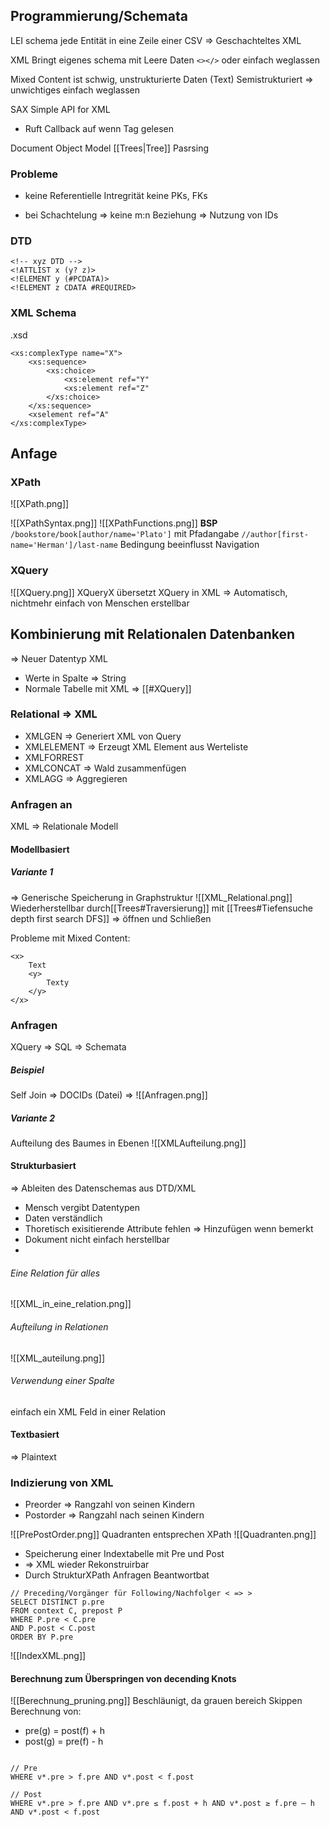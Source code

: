 ## Programmierung/Schemata
LEI schema jede Entität in eine Zeile einer CSV
=> Geschachteltes XML

XML Bringt eigenes schema mit
Leere Daten ```<></>``` oder einfach weglassen

Mixed Content ist schwig, unstrukturierte Daten (Text)
Semistrukturiert => unwichtiges einfach weglassen

SAX Simple API for XML
- Ruft Callback auf wenn Tag gelesen

Document Object Model [[Trees|Tree]] Pasrsing

### Probleme
- keine Referentielle Intregrität
keine PKs, FKs

- bei Schachtelung
	=> keine m:n Beziehung => Nutzung von IDs 
	
### DTD
```
<!-- xyz DTD -->
<!ATTLIST x (y? z)>
<!ELEMENT y (#PCDATA)>
<!ELEMENT z CDATA #REQUIRED>
```

### XML Schema
.xsd
```
<xs:complexType name="X">
	<xs:sequence>
		<xs:choice>
			<xs:element ref="Y"
			<xs:element ref="Z"
		</xs:choice>
	</xs:sequence>
	<xselement ref="A"
</xs:complexType>
```

## Anfage
### XPath
![[XPath.png]]

![[XPathSyntax.png]]
![[XPathFunctions.png]]
**BSP**
```/bookstore/book[author/name='Plato']``` mit Pfadangabe
```//author[first-name='Herman']/last-name``` Bedingung beeinflusst Navigation


### XQuery
![[XQuery.png]]
XQueryX übersetzt XQuery in XML => Automatisch, nichtmehr einfach von Menschen erstellbar

## Kombinierung mit Relationalen Datenbanken
=> Neuer Datentyp XML
-  Werte in Spalte => String
- Normale Tabelle mit XML => [[#XQuery]] 

### Relational => XML
- XMLGEN => Generiert XML von Query
- XMLELEMENT => Erzeugt XML Element aus Werteliste
- XMLFORREST
- XMLCONCAT => Wald zusammenfügen
- XMLAGG => Aggregieren

### Anfragen an 
XML => Relationale Modell

#### Modellbasiert
##### Variante 1
=> Generische Speicherung in Graphstruktur
![[XML_Relational.png]]
Wiederherstellbar durch[[Trees#Traversierung]] mit [[Trees#Tiefensuche depth first search DFS]]  => öffnen und Schließen

Probleme mit Mixed Content:
```
<x>
	Text
	<y>
		Texty
	</y>
</x>
```

### Anfragen
XQuery => SQL => Schemata

##### Beispiel
Self Join => DOCIDs (Datei) => 
![[Anfragen.png]]

##### Variante 2
Aufteilung des Baumes in Ebenen
![[XMLAufteilung.png]]

#### Strukturbasiert
=> Ableiten des Datenschemas aus DTD/XML
- Mensch vergibt Datentypen
- Daten verständlich
- Thoretisch exisitierende Attribute fehlen => Hinzufügen wenn bemerkt
- Dokument nicht einfach herstellbar
- 
###### Eine Relation für alles
![[XML_in_eine_relation.png]]

###### Aufteilung in Relationen
![[XML_auteilung.png]]

###### Verwendung einer Spalte
einfach ein XML Feld in einer Relation

#### Textbasiert
=> Plaintext

### Indizierung von XML
- Preorder => Rangzahl von seinen Kindern
- Postorder => Rangzahl nach seinen Kindern

![[PrePostOrder.png]]
Quadranten entsprechen XPath 
![[Quadranten.png]]
- Speicherung einer Indextabelle mit Pre und Post
- => XML wieder Rekonstruirbar
- Durch StrukturXPath Anfragen Beantwortbat
```
// Preceding/Vorgänger für Following/Nachfolger < => >
SELECT DISTINCT p.pre
FROM context C, prepost P
WHERE P.pre < C.pre
AND P.post < C.post
ORDER BY P.pre
```
![[IndexXML.png]]

#### Berechnung zum Überspringen von decending Knots
![[Berechnung_pruning.png]]
Beschläunigt, da grauen bereich Skippen
Berechnung von:
- pre(g) = post(f) + h
- post(g) = pre(f) - h
```

// Pre
WHERE v*.pre > f.pre AND v*.post < f.post

// Post
WHERE v*.pre > f.pre AND v*.pre ≤ f.post + h AND v*.post ≥ f.pre ‒ h AND v*.post < f.post
```
